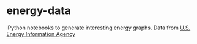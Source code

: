 # energy-data
iPython notebooks to generate interesting energy graphs. Data from [U.S. Energy Information Agency](https://www.eia.gov)
